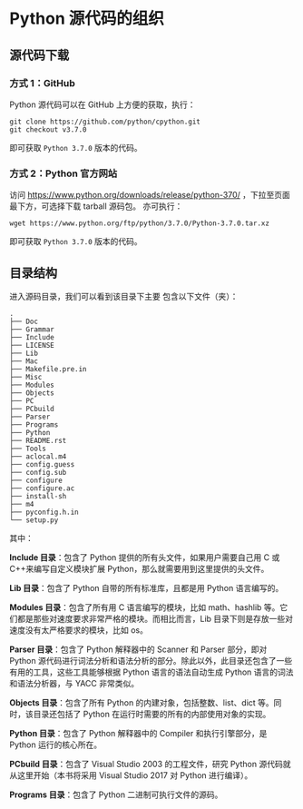 # Python 源代码的组织

## 源代码下载

### 方式 1：GitHub

Python 源代码可以在 GitHub 上方便的获取，执行：

```console
git clone https://github.com/python/cpython.git
git checkout v3.7.0
```

即可获取 `Python 3.7.0` 版本的代码。

### 方式 2：Python 官方网站

访问 https://www.python.org/downloads/release/python-370/ ，下拉至页面最下方，可选择下载 tarball 源码包。
亦可执行：

```console
wget https://www.python.org/ftp/python/3.7.0/Python-3.7.0.tar.xz
```

即可获取 `Python 3.7.0` 版本的代码。

## 目录结构

进入源码目录，我们可以看到该目录下主要 包含以下文件（夹）：

```console
.
├── Doc
├── Grammar
├── Include
├── LICENSE
├── Lib
├── Mac
├── Makefile.pre.in
├── Misc
├── Modules
├── Objects
├── PC
├── PCbuild
├── Parser
├── Programs
├── Python
├── README.rst
├── Tools
├── aclocal.m4
├── config.guess
├── config.sub
├── configure
├── configure.ac
├── install-sh
├── m4
├── pyconfig.h.in
└── setup.py
```

其中：

**Include 目录**：包含了 Python 提供的所有头文件，如果用户需要自己用 C 或 C++来编写自定义模块扩展 Python，那么就需要用到这里提供的头文件。

**Lib 目录**：包含了 Python 自带的所有标准库，且都是用 Python 语言编写的。

**Modules 目录**：包含了所有用 C 语言编写的模块，比如 math、hashlib 等。它们都是那些对速度要求非常严格的模块。而相比而言，Lib 目录下则是存放一些对速度没有太严格要求的模块，比如 os。

**Parser 目录**：包含了 Python 解释器中的 Scanner 和 Parser 部分，即对 Python 源代码进行词法分析和语法分析的部分。除此以外，此目录还包含了一些有用的工具，这些工具能够根据 Python 语言的语法自动生成 Python 语言的词法和语法分析器，与 YACC 非常类似。

**Objects 目录**：包含了所有 Python 的内建对象，包括整数、list、dict 等。同时，该目录还包括了 Python 在运行时需要的所有的内部使用对象的实现。

**Python 目录**：包含了 Python 解释器中的 Compiler 和执行引擎部分，是 Python 运行的核心所在。

**PCbuild 目录**：包含了 Visual Studio 2003 的工程文件，研究 Python 源代码就从这里开始（本书将采用 Visual Studio 2017 对 Python 进行编译）。

**Programs 目录**：包含了 Python 二进制可执行文件的源码。
